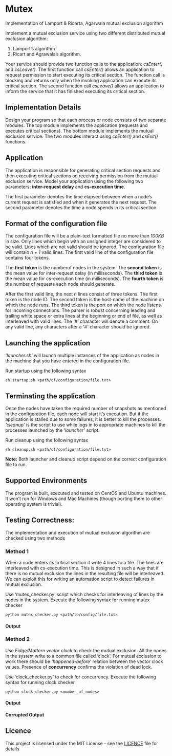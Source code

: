 # Mutex
Implementation of Lamport &amp; Ricarta, Agarwala mutual exclusion algorithm


Implement a mutual exclusion service using two different distributed mutual exclusion algorithm:

1. Lamport’s algorithm
2. Ricart and Agrawala’s algorithm.

Your service should provide two function calls to the application: *csEnter()* and *csLeave()*. The first function call *csEnter()* allows an application to request permission to start executing its critical section. The function call is blocking and returns only when the invoking application can execute its critical section. The second function call *csLeave()* allows an application to inform the service that it has finished executing its critical section.

## Implementation Details

Design your program so that each process or node consists of two separate modules. The top module implements the application (requests and executes critical sections). The bottom module implements the mutual exclusion service. The two modules interact using *csEnter()* and *csExit()* functions.

## Application

The application is responsible for generating critical section requests and then executing critical sections on receiving permission from the mutual exclusion service. Model your application using the following two parameters: **inter-request delay** and **cs-execution time**.

The first parameter denotes the time elapsed between when a node’s current request is satisfied and when it generates the next request. The second parameter denotes the time a node spends in its critical section. 

## Format of the configuration file

The configuration file will be a plain-text formatted file no more than *100KB* in size. Only lines which begin with an unsigned integer are considered to be valid. Lines which are not valid should be ignored. The configuration file will contain *n + 1* valid lines. The first valid line of the configuration file contains four tokens. 

The **first token** is the numberof nodes in the system. 
The **second token** is the mean value for inter-request delay (in milliseconds).
The **third token** is the mean value for cs-execution time (in milliseconds). 
The **fourth token** is the number of requests each node should generate.

After the first valid line, the next *n* lines consist of three tokens. The first token is the node ID. The second token is the host-name of the machine on which the node runs. The third token is the port on which the node listens for incoming connections. The parser is robust concerning leading and trailing white space or extra lines at the beginning or end of file, as well as interleaved with valid lines. The *‘#’* character will denote a comment. On any valid line, any characters after a *‘#’* character should be ignored.

## Launching the application

*‘launcher.sh’* will launch multiple instances of the application as nodes in the machine that you have entered in the configuration file. 

Run startup using the following syntax

`sh startup.sh <path/of/configuration/file.txt>`

## Terminating the application

Once the nodes have taken the required number of snapshots as mentioned in the configuration file, each node will start it’s execution. But if the application is stalled due to some failures, it is better to kill the processes. *‘cleanup’*  is the script to use while logs in to appropriate machines to kill the processes launched by the *‘launcher’* script. 

Run cleanup using the following syntax

`sh cleanup.sh <path/of/configuration/file.txt>`

**Note:** Both launcher and cleanup script depend on the correct configuration file to run.

## Supported Environments

The program is built, executed and tested on CentOS and Ubuntu machines. It won’t run for Windows and Mac Machines (though porting them to other operating system is trivial).    

## Testing Correctness:

The implementation and execution of mutual exclusion algorithm are checked using two methods

### Method 1

When a node enters its critical section it write 4 lines to a file. The lines are interleaved with cs-execution time. This is designed in such a way that if there is no mutual exclusion the lines in the resulting file will be interleaved. We can exploit this for writing an automation script to detect failures in mutual exclusion.

Use ‘mutex_checker.py’ script which checks for interleaving of lines by the nodes in the system. Execute the following syntax for running mutex checker  

`python mutex_checker.py <path/to/config/file.txt>`

#### Output


### Method 2	

Use *Fidge/Mattern vector clock* to check the mutual exclusion. All the nodes in the system write to a common file called ‘clock’. For mutual exclusion to work there should be *‘happened-before’* relation between the vector clock values. Presence of **concurrency** confirms the violation of dead lock. 

Use ‘clock_checker.py’ to check for concurrency. Execute the following syntax for running clock checker

`python clock_checker.py <number_of_nodes>`

#### Output

#### Corrupted Output 

## Licence 

This project is licensed under the MIT License - see the [LICENCE](../master/LICENSE) file for details
